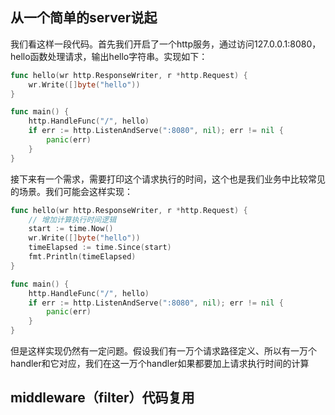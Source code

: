 ## 从一个简单的server说起
我们看这样一段代码。首先我们开启了一个http服务，通过访问127.0.0.1:8080，hello函数处理请求，输出hello字符串。实现如下：
```go
func hello(wr http.ResponseWriter, r *http.Request) {
    wr.Write([]byte("hello"))
}

func main() {
    http.HandleFunc("/", hello)
    if err := http.ListenAndServe(":8080", nil); err != nil {
        panic(err)
    }
}
```
接下来有一个需求，需要打印这个请求执行的时间，这个也是我们业务中比较常见的场景。我们可能会这样实现：
```go
func hello(wr http.ResponseWriter, r *http.Request) {
    // 增加计算执行时间逻辑
    start := time.Now()
    wr.Write([]byte("hello"))
    timeElapsed := time.Since(start)
    fmt.Println(timeElapsed)
}

func main() {
    http.HandleFunc("/", hello)
    if err := http.ListenAndServe(":8080", nil); err != nil {
        panic(err)
    }
}
```
但是这样实现仍然有一定问题。假设我们有一万个请求路径定义、所以有一万个handler和它对应，我们在这一万个handler如果都要加上请求执行时间的计算

## middleware（filter）代码复用